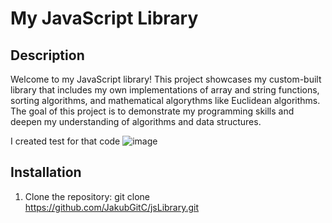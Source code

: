 # My JavaScript Library

## Description

Welcome to my JavaScript library! This project showcases my custom-built library that includes my own implementations of array and string functions, sorting algorithms, and mathematical algorythms like Euclidean algorithms. The goal of this project is to demonstrate my programming skills and deepen my understanding of algorithms and data structures.



I created test for that code
![image](https://github.com/user-attachments/assets/129b9f17-26af-4cea-b6de-3948524bb6ed)

## Installation

1. Clone the repository:
   git clone https://github.com/JakubGitC/jsLibrary.git
